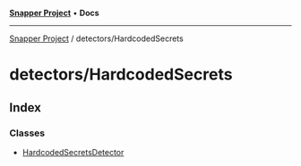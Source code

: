 [**Snapper Project**](../../README.md) • **Docs**

***

[Snapper Project](../../README.md) / detectors/HardcodedSecrets

# detectors/HardcodedSecrets

## Index

### Classes

- [HardcodedSecretsDetector](classes/HardcodedSecretsDetector.md)
